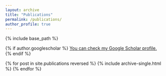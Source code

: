```yaml
---
layout: archive
title: "Publications"
permalink: /publications/
author_profile: true
---
```


{% include base_path %}

{% if author.googlescholar %}
  <u>You can check <a href="{{author.googlescholar}}">my Google Scholar profile</a>.</u>
{% endif %}

{% for post in site.publications reversed %}
  {% include archive-single.html %}
{% endfor %}
